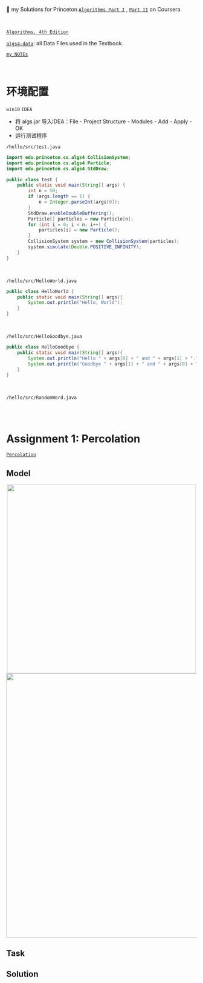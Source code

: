 :tada: my Solutions for Princeton [`Algorithms Part I`](https://www.coursera.org/learn/algorithms-part1/home/welcome) , [`Part II`](https://www.coursera.org/learn/algorithms-part2/home/welcome) on Coursera

&nbsp;

[`Algorithms, 4th Edition`](https://algs4.cs.princeton.edu/home/)


[`algs4-data`](https://algs4.cs.princeton.edu/code/algs4-data.zip): all Data Files used in the Textbook.

[`my NOTEs`](https://github.com/tiiaan/ddup/blob/master/notes/%E7%AE%97%E6%B3%95/%E5%9F%BA%E7%A1%80%E7%AE%97%E6%B3%95.md)


&nbsp;
&nbsp;

# 环境配置
`win10`   `IDEA`

- 将 algs.jar 导入IDEA：File - Project Structure - Modules - Add - Apply -OK
- 运行测试程序

`/hello/src/test.java`

```java
import edu.princeton.cs.algs4.CollisionSystem;
import edu.princeton.cs.algs4.Particle;
import edu.princeton.cs.algs4.StdDraw;

public class test {
    public static void main(String[] args) {
        int n = 50;
        if (args.length == 1) {
            n = Integer.parseInt(args[0]);
        }
        StdDraw.enableDoubleBuffering();
        Particle[] particles = new Particle[n];
        for (int i = 0; i < n; i++) {
            particles[i] = new Particle();
        }
        CollisionSystem system = new CollisionSystem(particles);
        system.simulate(Double.POSITIVE_INFINITY);
    }
}
```

&nbsp;

`/hello/src/HelloWorld.java`

```java
public class HelloWorld {
    public static void main(String[] args){
        System.out.println("Hello, World");
    }
}
```


&nbsp;


`/hello/src/HelloGoodbye.java`
```java
public class HelloGoodbye {
    public static void main(String[] args){
        System.out.println("Hello " + args[0] + " and " + args[1] + ".");
        System.out.println("Goodbye " + args[1] + " and " + args[0] + ".");
    }
}
```

&nbsp;

`/hello/src/RandomWord.java`

```java
```


&nbsp;
&nbsp;

# Assignment 1: Percolation

[`Percolation`](https://coursera.cs.princeton.edu/algs4/assignments/percolation/specification.php)

## Model

<div align=center>
    <img src="https://cdn.jsdelivr.net/gh/tiiaan/cloudIMG@master/20210814145023.png" width="500">
</div>


<div align=center>
    <img src="https://cdn.jsdelivr.net/gh/tiiaan/cloudIMG@master/20210814145413.png" width="700">
</div>

## Task

## Solution